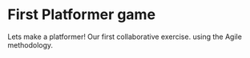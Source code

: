 # First Platformer game

Lets make a platformer!
Our first collaborative exercise. using the Agile methodology.<br>
